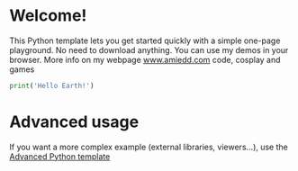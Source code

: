 # Welcome!

This Python template lets you get started quickly with a simple one-page playground.
No need to download anything. You can use my demos in your browser.
More info on my webpage www.amiedd.com 
code, cosplay and games

```python runnable
print('Hello Earth!')
```

# Advanced usage

If you want a more complex example (external libraries, viewers...), use the [Advanced Python template](https://tech.io/select-repo/429)
